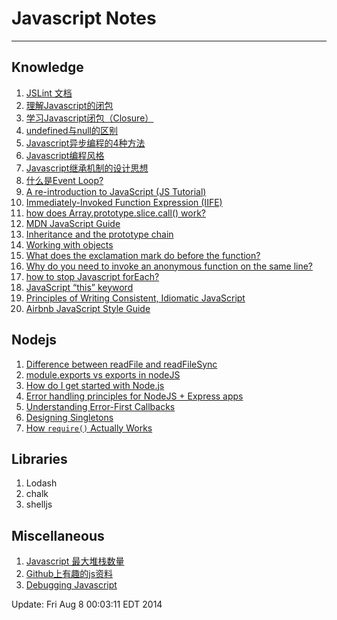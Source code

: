# Javascript Notes
----
## Knowledge 
1. [JSLint 文档][jslint]
2. [理解Javascript的闭包][closure]
3. [学习Javascript闭包（Closure）][closure2]
3. [undefined与null的区别][null]
4. [Javascript异步编程的4种方法][async]
5. [Javascript编程风格][style]
6. [Javascript继承机制的设计思想][inheritance]
7. [什么是Event Loop?][event_loop]
8. [A re-introduction to JavaScript (JS Tutorial)][reintro]
9. [Immediately-Invoked Function Expression (IIFE)][iife]
10. [how does Array.prototype.slice.call() work?][slice]
11. [MDN JavaScript Guide][mdn]
12. [Inheritance and the prototype chain][chain]
13. [Working with objects][obj]
14. [What does the exclamation mark do before the function?][excla]
15. [Why do you need to invoke an anonymous function on the same line?][in_an]
16. [how to stop Javascript forEach?][break]
17. [JavaScript “this” keyword][jthis]
18. [Principles of Writing Consistent, Idiomatic JavaScript][jstyle]
19. [Airbnb JavaScript Style Guide][astyle]


## Nodejs
1. [Difference between readFile and readFileSync][readfile]
2. [module.exports vs exports in nodeJS][exports]
3. [How do I get started with Node.js][best_start]
4. [Error handling principles for NodeJS + Express apps][errorh]
5. [Understanding Error-First Callbacks][errfirst]
6. [Designing Singletons][single]
7. [How `require()` Actually Works][require]

## Libraries
1. Lodash
2. chalk
3. shelljs

## Miscellaneous
1. [Javascript 最大堆栈数量][stack_max]
2. [Github上有趣的js资料][collection1]
3. [Debugging Javascript][debug]


Update: Fri Aug  8 00:03:11 EDT 2014


[jslint]: http://jiongks.name/blog/jslint-docs-zh-cn/
[stack_max]: http://ourjs.com/detail/53a650fa41a7309c4200000e
[closure]: http://coolshell.cn/articles/6731.html
[null]: http://ourjs.com/detail/53a650fa41a7309c4200000e
[async]: http://www.ruanyifeng.com/blog/2012/12/asynchronous%EF%BC%BFjavascript.html
[style]: http://www.ruanyifeng.com/blog/2012/04/javascript_programming_style.html
[inheritance]: http://www.ruanyifeng.com/blog/2011/06/designing_ideas_of_inheritance_mechanism_in_javascript.html
[closure2]: http://www.ruanyifeng.com/blog/2009/08/learning_javascript_closures.html
[event_loop]: http://www.ruanyifeng.com/blog/2013/10/event_loop.html
[collection1]:http://jianshu.io/p/7c9aa9508641
[reintro]: https://developer.mozilla.org/en-US/docs/Web/JavaScript/A_re-introduction_to_JavaScript
[debug]: https://developer.chrome.com/devtools/docs/javascript-debugging
[iife]: http://benalman.com/news/2010/11/immediately-invoked-function-expression/
[slice]: http://stackoverflow.com/questions/7056925/how-does-array-prototype-slice-call-work
[readfile]: http://stackoverflow.com/questions/17604866/difference-between-readfile-and-readfilesync
[exports]: http://stackoverflow.com/questions/7137397/module-exports-vs-exports-in-nodejs
[mdn]: https://developer.mozilla.org/en-US/docs/Web/JavaScript/Guide
[chain]: https://developer.mozilla.org/en-US/docs/Web/JavaScript/Guide/Inheritance_and_the_prototype_chain
[obj]: https://developer.mozilla.org/en-US/docs/Web/JavaScript/Guide/Working_with_Objects
[excla]: http://stackoverflow.com/questions/3755606/what-does-the-exclamation-mark-do-before-the-function
[in_an]: http://stackoverflow.com/questions/1140089/why-do-you-need-to-invoke-an-anonymous-function-on-the-same-line
[best_start]: http://stackoverflow.com/questions/2353818/how-do-i-get-started-with-node-js
[errorh]: http://stackoverflow.com/questions/7151487/error-handling-principles-for-nodejs-express-apps
[errfirst]: http://fredkschott.com/post/2014/03/understanding-error-first-callbacks-in-node-js/
[break]: http://stackoverflow.com/questions/6260756/how-to-stop-javascript-foreach
[jthis]: http://stackoverflow.com/questions/3127429/javascript-this-keyword
[single]: http://fredkschott.com/post/2013/12/node-js-cookbook---designing-singletons/
[require]: http://fredkschott.com/post/2014/06/require-and-the-module-system/
[jstyle]: https://github.com/rwaldron/idiomatic.js
[astyle]: https://github.com/airbnb/javascript